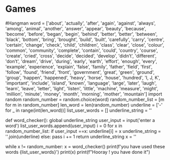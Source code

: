 # Games
#Hangman
word = ['about', 'actually', 'after', 'again', 'against', 'always', 'among', 'animal', 'another', 'answer', 'appear', 'beauty', 'because', 'become', 'before', 'began', 'begin', 'behind', 'better', 'better', 'between', 'black', 'bottom', 'bring', 'brought', 'build', 'built', 'carefully', 'carry', 'centre', 'certain', 'change', 'check', 'child', 'children', 'class', 'clear', 'close', 'colour', 'common', 'community', 'complete', 'contain', 'could', 'country', 'course', 'create', 'cried', 'cross', 'decide', 'decided', 'develop', 'didn’t', 'different', 'don’t', 'dream', 'drive', 'during', 'early', 'earth', 'effort', 'enough', 'every', 'example', 'experience', 'explain', 'false', 'family', 'father', 'field', 'first', 'follow', 'found', 'friend', 'front', 'government', 'great', 'green', 'ground', 'group', 'happen', 'happened', 'heavy', 'horse', 'house', 'hundred', 'I, J, K', 'important', 'include', 'island', 'known', 'language', 'large', 'later', 'laugh', 'learn', 'leave', 'letter', 'light', 'listen', 'little', 'machine', 'measure', 'might', 'million', 'minute', 'money', 'month', 'morning', 'mother', 'mountain']
import random
random_number = random.choice(word)
random_number_list = [m for m in random_number]
len_word = len(random_number)
underline = ['-' for _ in range(int(len_word))]
list_user_words = []
underline_string = ''

def word_checker():
    global underline_string
    user_input = input('enter a word')
    list_user_words.append(user_input)
    i = 0
    for x in random_number_list:
        if user_input ==x:
            underline[i] = x
            underline_string = ''.join(underline)
        else:
            pass
        i += 1
    return underline_string
x = ''

while x != random_number:
    x = word_checker()
    print(f'you have used these words {list_user_words}')
    print(x)
print(f"Hooray ! you have done it")
